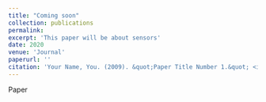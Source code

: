 ```yaml
---
title: "Coming soon"
collection: publications
permalink: 
excerpt: 'This paper will be about sensors'
date: 2020
venue: 'Journal'
paperurl: ''
citation: 'Your Name, You. (2009). &quot;Paper Title Number 1.&quot; <i>Journal</i>. 1(1).'
---
```

Paper
